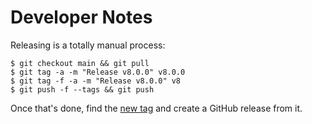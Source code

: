 # Developer Notes

Releasing is a totally manual process:

```
$ git checkout main && git pull
$ git tag -a -m "Release v8.0.0" v8.0.0
$ git tag -f -a -m "Release v8.0.0" v8
$ git push -f --tags && git push
```

Once that's done, find the [new tag](https://github.com/pronovic/gha-shared-workflows/tags) and create a GitHub release from it.

